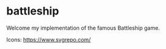 # battleship

Welcome my implementation of the famous Battleship game.

Icons: https://www.svgrepo.com/